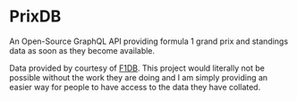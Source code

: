 # PrixDB

An Open-Source GraphQL API providing formula 1 grand prix and standings data as soon as they become available.

Data provided by courtesy of [F1DB](https://github.com/f1db/f1db). This project would literally not be possible without the work they are doing and I am simply providing an easier way for people to have access to the data they have collated.
